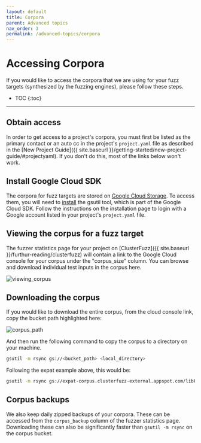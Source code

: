 ```yaml
---
layout: default
title: Corpora
parent: Advanced topics
nav_order: 3
permalink: /advanced-topics/corpora
---
```


# Accessing Corpora

If you would like to access the corpora that we are using for your fuzz targets
(synthesized by the fuzzing engines), please follow these steps.

- TOC
{:toc}
---

## Obtain access

In order to get access to a project's corpora, you must first be listed as the
primary contact or an auto cc in the project's `project.yaml` file as described
in the [New Project Guide]({{ site.baseurl }}/getting-started/new-project-guide/#projectyaml).
If you don't do this, most of the links below won't work.

## Install Google Cloud SDK

The corpora for fuzz targets are stored on
[Google Cloud Storage](https://cloud.google.com/storage/). To access them, you
will need to [install](https://cloud.google.com/storage/docs/gsutil_install) the
gsutil tool, which is part of the Google Cloud SDK.
Follow the instructions on the installation page to login with a Google account
listed in your project's `project.yaml` file.

## Viewing the corpus for a fuzz target

The fuzzer statistics page for your project on
[ClusterFuzz]({{ site.baseurl }}/furthur-reading/clusterfuzz)
will contain a link to the Google Cloud console for your corpus under the
"corpus_size" column. You can browse and download individual test inputs in the
corpus here.

![viewing_corpus](https://raw.githubusercontent.com/google/oss-fuzz/master/docs/images/viewing_corpus.png)

## Downloading the corpus 

If you would like to download the entire corpus, from the cloud console link,
copy the bucket path highlighted here:

![corpus_path](https://raw.githubusercontent.com/google/oss-fuzz/master/docs/images/corpus_path.png)

And then run the following command to copy the corpus to a directory on your
machine.

```bash
gsutil -m rsync gs://<bucket_path> <local_directory>
```
Following the expat example above, this would be:

```bash
gsutil -m rsync gs://expat-corpus.clusterfuzz-external.appspot.com/libFuzzer/expat_parse_fuzzer <local_directory>
```

## Corpus backups

We also keep daily zipped backups of your corpora. These can be accessed from
the `corpus_backup` column of the fuzzer statistics page. Downloading these can
also be significantly faster than `gsutil -m rsync` on the corpus bucket.
